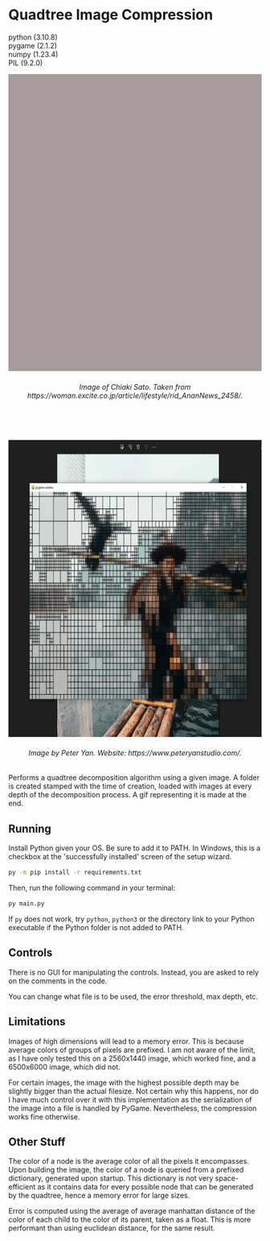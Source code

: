 # Quadtree Image Compression

python (3.10.8)  
pygame (2.1.2)  
numpy (1.23.4)  
PIL (9.2.0)

<p align="center">
  <img src="images/img.gif" height=590>
</p>
<h6 align="center"><i> Image of Chiaki Sato. Taken from https://woman.excite.co.jp/article/lifestyle/rid_AnanNews_2458/. </i></h6>
<br><br>
<p align="center">
  <img src="images/demo.png" height=590>
</p>
<h6 align="center"><i> Image by Peter Yan. Website: https://www.peteryanstudio.com/. </i></h6>

Performs a quadtree decomposition algorithm using a given image. A folder is created stamped with the time of creation, loaded with images at every depth of the decomposition process. A gif representing it is made at the end.

## Running

Install Python given your OS. Be sure to add it to PATH. In Windows, this is a checkbox at the 'successfully installed' screen of the setup wizard.

```bash
py -m pip install -r requirements.txt
```

Then, run the following command in your terminal:

```bash
py main.py
```

If `py` does not work, try `python`, `python3` or the directory link to your Python executable if the Python folder is not added to PATH.

## Controls

There is no GUI for manipulating the controls. Instead, you are asked to rely on the comments in the code. 

You can change what file is to be used, the error threshold, max depth, etc.

## Limitations

Images of high dimensions will lead to a memory error. This is because average colors of groups of pixels are prefixed. I am not aware of the limit, as I have only tested this on a 2560x1440 image, which worked fine, and a 6500x6000 image, which did not.

For certain images, the image with the highest possible depth may be slightly bigger than the actual filesize. Not certain why this happens, nor do I have much control over it with this implementation as the serialization of the image into a file is handled by PyGame. Nevertheless, the compression works fine otherwise.

## Other Stuff

The color of a node is the average color of all the pixels it encompasses. Upon building the image, the color of a node is queried from a prefixed dictionary, generated upon startup. This dictionary is not very space-efficient as it contains data for every possible node that can be generated by the quadtree, hence a memory error for large sizes.

Error is computed using the average of average manhattan distance of the color of each child to the color of its parent, taken as a float. This is more performant than using euclidean distance, for the same result.  
